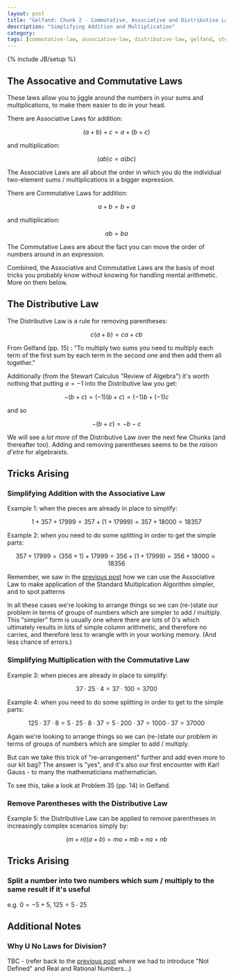```yaml
---
layout: post
title: "Gelfand: Chunk 2 - Commutative, Associative and Distributive Laws"
description: "Simplifying Addition and Multiplication"
category: 
tags: [commutative-law, associative-law, distributive-law, gelfand, stewart-algebra-review, tricks]
---
```

{% include JB/setup %}

## The Assocative and Commutative Laws
These laws allow you to jiggle around the numbers in your sums and multiplications, to make them easier to do in your head.

There are Associative Laws for addition:

$$(a + b) + c = a + (b + c)$$
    
and multiplication:

$$(ab)c = a(bc)$$

The Associative Laws are all about the order in which you do the individual two-element sums / multiplications in a bigger expression.

There are Commutative Laws for addition:

$$a + b = b + a$$

and multiplication:

$$ab = ba$$

The Commutative Laws are about the fact you can move the order of numbers around in an expression.

Combined, the Associative and Commutative Laws are the basis of most tricks you probably know without knowing for handling mental arithmetic.  More on them below.

## The Distributive Law
The Distributive Law is a rule for removing parentheses:  

$$c(a + b) = ca + cb$$

From Gelfand (pp. 15) : "To multiply two sums you need to multiply each term of the first sum by each term in the second one and then add them all together."

Additionally (from the Stewart Calculus "Review of Algebra") it's worth nothing that putting $a = -1$ into the Distributive law you get:

$$-(b + c) = (-1)(b + c) = (-1)b + (-1)c$$

and so

$$-(b + c) = -b - c$$

We will see a _lot more_ of the Distributive Law over the next few Chunks (and thereafter too).  Adding and removing parentheses seems to be the _raison d'etre_ for algebraists.

## Tricks Arising

### Simplifying Addition with the Associative Law

Example 1: when the pieces are already in place to simplify: 

$$1 + 357 + 17999 = 357 + (1 + 17999) = 357 + 18000 = 18357$$

Example 2: when you need to do some splitting in order to get the simple parts: 

$$357 + 17999 = (356 + 1) + 17999 = 356 + (1 + 17999) = 356 + 18000 = 18356$$

Remember, we saw in the [previous post]() how we can use the Associative Law to make application of the Standard Multiplcation Algorithm simpler, and to spot patterns 

In all these cases we're looking to arrange things so we can (re-)state our problem in terms of groups of numbers which are simpler to add / multiply. This "simpler" form is usually one where there are lots of $0$'s which ultimately results in lots of simple column arithmetic, and therefore no carries, and therefore less to wrangle with in your working memory. (And less chance of errors.)

### Simplifying Multiplication with the Commutative Law

Example 3: when pieces are already in place to simplify: 

$$37 \cdot 25 \cdot 4 = 37 \cdot 100 = 3700$$

Example 4: when you need to do some splitting in order to get to the simple parts: 

$$125 \cdot 37 \cdot 8 = 5 \cdot 25 \cdot 8 \cdot 37 = 5 \cdot 200 \cdot 37 = 1000 \cdot 37 = 37000$$

Again we're looking to arrange things so we can (re-)state our problem in terms of groups of numbers which are simpler to add  / multiply.

But can we take this trick of "re-arrangement" further and add even more to our kit bag?  The answer is "yes", and it's also our first encounter with Karl Gauss - to many the mathematicians mathematician.

To see this, take a look at Problem 35 (pp. 14) in Gelfand.

### Remove Parentheses with the Distributive Law

Example 5: the Distributive Law can be applied to remove parentheses in increasingly complex scenarios simply by: 

$$(m+n)(a+b) = ma + mb + na + nb$$

## Tricks Arising

### Split a number into two numbers which sum / multiply to the same result if it's useful
e.g. $0 = -5 + 5$, $125 = 5 \cdot 25$

## Additional Notes

### Why U No Laws for Division?
TBC - (refer back to the [previous post]() where we had to introduce "Not Defined" and Real and Rational Numbers...)
